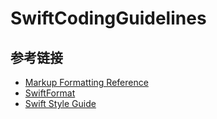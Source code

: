 #  SwiftCodingGuidelines


## 参考链接
 - [Markup Formatting Reference](https://developer.apple.com/library/archive/documentation/Xcode/Reference/xcode_markup_formatting_ref)
 - [SwiftFormat](https://github.com/nicklockwood/SwiftFormat)
 - [Swift Style Guide](https://google.github.io/swift/)
